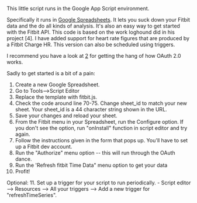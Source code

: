 This little script runs in the Google App Script environment.

Specifically it runs in [Google Spreadsheets][0]. It lets you suck down your Fitbit data and the do all kinds of analysis.  It's also an easy way to get started with the Fitbit API. This code is based on the work loghound did in his project [4]. I have added support for heart rate figures that are produced by a Fitbit Charge HR. This version can also be scheduled using triggers.

I recommend you have a look at [2] for getting the hang of how OAuth 2.0 works.

Sadly to get started is a bit of a pain:

1. Create a new Google Spreadsheet.
2. Go to Tools-->Script Editor
3. Replace the template with fitbit.js.
4. Check the code around line 70-75. Change sheet_id to match your new sheet. Your sheet_id is a 44 character string shown in the URL.
5. Save your changes and reload your sheet. 
6. From the Fitbit menu in your Spreadsheet, run the Configure option. If you don't see the option, run "onInstall" function in script editor and try again.
7. Follow the instructions given in the form that pops up. You'll have to set up a Fitbit dev account.
8. Run the "Authorize" menu option -- this will run through the OAuth dance.
9. Run the 'Refresh fitbit Time Data" menu option to get your data
10. Profit!

Optional:
11. Set up a trigger for your script to run periodically.
	- Script editor --> Resources --> All your triggers --> Add a new trigger for "refreshTimeSeries".

[0]: http://drive.google.com
[1]: https://github.com/loghound/Fitbit-for-Google-App-Script
[2]: https://github.com/googlesamples/apps-script-oauth2
